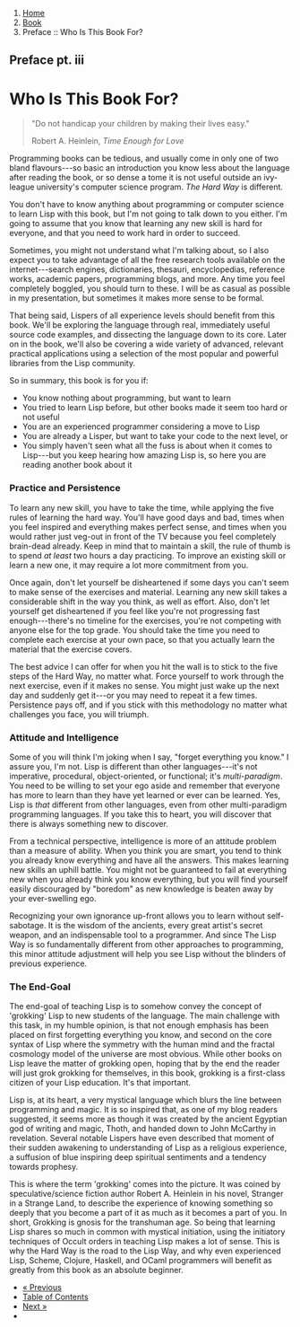 <ol class="breadcrumb">
  <li><a href="/">Home</a></li>
  <li><a href="/book/">Book</a></li>
  <li class="active">Preface :: Who Is This Book For?</li>
</ol>

## Preface pt. iii

# Who Is This Book For?

> "Do not handicap your children by making their lives easy."
> <footer>Robert A. Heinlein, <em>Time Enough for Love</em></footer>

Programming books can be tedious, and usually come in only one of two bland flavours---so basic an introduction you know less about the language after reading the book, or so dense a tome it is not useful outside an ivy-league university's computer science program.  *The Hard Way* is different.

You don't have to know anything about programming or computer science to learn Lisp with this book, but I'm not going to talk down to you either.  I'm going to assume that you know that learning any new skill is hard for everyone, and that you need to work hard in order to succeed.

Sometimes, you might not understand what I'm talking about, so I also expect you to take advantage of all the free research tools available on the internet---search engines, dictionaries, thesauri, encyclopedias, reference works, academic papers, programming blogs, and more.  Any time you feel completely boggled, you should turn to these.  I will be as casual as possible in my presentation, but sometimes it makes more sense to be formal.

That being said, Lispers of all experience levels should benefit from this book.  We'll be exploring the language through real, immediately useful source code examples, and dissecting the language down to its core.  Later on in the book, we'll also be covering a wide variety of advanced, relevant practical applications using a selection of the most popular and powerful libraries from the Lisp community.

So in summary, this book is for you if:

* You know nothing about programming, but want to learn
* You tried to learn Lisp before, but other books made it seem too hard or not useful
* You are an experienced programmer considering a move to Lisp
* You are already a Lisper, but want to take your code to the next level, or
* You simply haven't seen what all the fuss is about when it comes to Lisp---but you keep hearing how amazing Lisp is, so here you are reading another book about it

### Practice and Persistence

To learn any new skill, you have to take the time, while applying the five rules of learning the hard way.  You'll have good days and bad, times when you feel inspired and everything makes perfect sense, and times when you would rather just veg-out in front of the TV because you feel completely brain-dead already.  Keep in mind that to maintain a skill, the rule of thumb is to spend *at least* two hours a day practicing.  To improve an existing skill or learn a new one, it may require a lot more commitment from you.

Once again, don't let yourself be disheartened if some days you can't seem to make sense of the exercises and material.  Learning any new skill takes a considerable shift in the way you think, as well as effort.  Also, don't let yourself get disheartened if you feel like you're not progressing fast enough---there's no timeline for the exercises, you're not competing with anyone else for the top grade.  You should take the time you need to complete each exercise at your own pace, so that you actually learn the material that the exercise covers.

The best advice I can offer for when you hit the wall is to stick to the five steps of the Hard Way, no matter what.  Force yourself to work through the next exercise, even if it makes no sense.  You might just wake up the next day and suddenly get it---or you may need to repeat it a few times.  Persistence pays off, and if you stick with this methodology no matter what challenges you face, you will triumph.

### Attitude and Intelligence

Some of you will think I'm joking when I say, "forget everything you know."  I assure you, I'm not.  Lisp is different than other languages---it's not imperative, procedural, object-oriented, or functional; it's *multi-paradigm*.  You need to be willing to set your ego aside and remember that everyone has more to learn than they have yet learned or ever can be learned.  Yes, Lisp is *that* different from other languages, even from other multi-paradigm programming languages.  If you take this to heart, you will discover that there is always something new to discover.

From a technical perspective, intelligence is more of an attitude problem than a measure of ability.  When you think you are smart, you tend to think you already know everything and have all the answers.  This makes learning new skills an uphill battle.  You might not be guaranteed to fail at everything new when you already think you know everything, but you will find yourself easily discouraged by "boredom" as new knowledge is beaten away by your ever-swelling ego.

Recognizing your own ignorance up-front allows you to learn without self-sabotage.  It is the wisdom of the ancients, every great artist's secret weapon, and an indispensable tool to a programmer.  And since The Lisp Way is so fundamentally different from other approaches to programming, this minor attitude adjustment will help you see Lisp without the blinders of previous experience.

### The End-Goal

The end-goal of teaching Lisp is to somehow convey the concept of 'grokking' Lisp to new students of the language.  The main challenge with this task, in my humble opinion, is that not enough emphasis has been placed on first forgetting everything you know, and second on the core syntax of Lisp where the symmetry with the human mind and the fractal cosmology model of the universe are most obvious.  While other books on Lisp leave the matter of grokking open, hoping that by the end the reader will just grok grokking for themselves, in this book, grokking is a first-class citizen of your Lisp education.  It's that important.

Lisp is, at its heart, a very mystical language which blurs the line between programming and magic.  It is so inspired that, as one of my blog readers suggested, it seems more as though it was created by the ancient Egyptian god of writing and magic, Thoth, and handed down to John McCarthy in revelation.  Several notable Lispers have even described that moment of their sudden awakening to understanding of Lisp as a religious experience, a suffusion of blue inspiring deep spiritual sentiments and a tendency towards prophesy.

This is where the term 'grokking' comes into the picture.  It was coined by speculative/science fiction author Robert A. Heinlein in his novel, Stranger in a Strange Land, to describe the experience of knowing something so deeply that you become a part of it as much as it becomes a part of you.  In short, Grokking is gnosis for the transhuman age.  So being that learning Lisp shares so much in common with mystical initiation, using the initiatory techniques of Occult orders in teaching Lisp makes a lot of sense.  This is why the Hard Way is the road to the Lisp Way, and why even experienced Lisp, Scheme, Clojure, Haskell, and OCaml programmers will benefit as greatly from this book as an absolute beginner.

<ul class="pager">
  <li class="previous"><a href="/book/preface-part-two/">&laquo; Previous</a></li>
  <li><a href="/book/">Table of Contents</a></li>
  <li class="next"><a href="/book/introduction/">Next &raquo;</a><li>
</ul>
